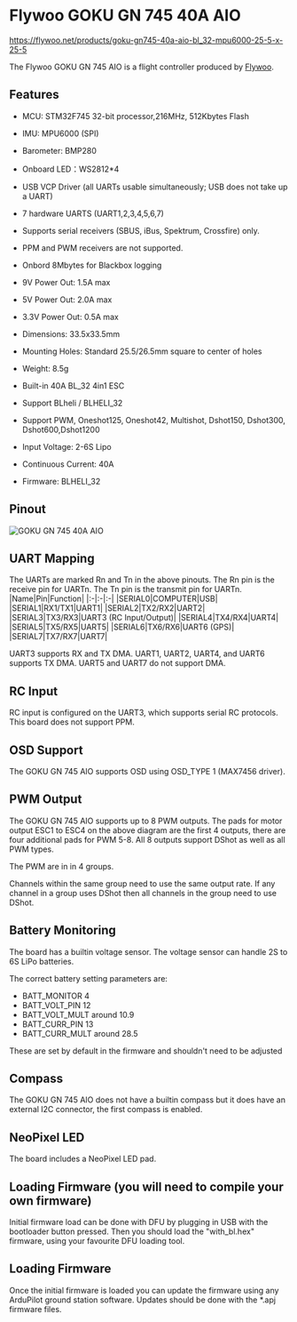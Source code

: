 # Flywoo GOKU GN 745 40A AIO

https://flywoo.net/products/goku-gn745-40a-aio-bl_32-mpu6000-25-5-x-25-5

The Flywoo GOKU GN 745 AIO is a flight controller produced by [Flywoo](https://flywoo.net/).

## Features

- MCU: STM32F745 32-bit processor,216MHz, 512Kbytes Flash
- IMU: MPU6000 (SPI)
- Barometer: BMP280
- Onboard LED：WS2812*4
- USB VCP Driver (all UARTs usable simultaneously; USB does not take up a UART)
- 7 hardware UARTS (UART1,2,3,4,5,6,7)
- Supports serial receivers (SBUS, iBus, Spektrum, Crossfire) only.
- PPM and PWM receivers are not supported.
- Onbord 8Mbytes for Blackbox logging
- 9V Power Out: 1.5A max
- 5V Power Out: 2.0A max
- 3.3V Power Out: 0.5A max
- Dimensions: 33.5x33.5mm
- Mounting Holes: Standard 25.5/26.5mm square to center of holes 
- Weight: 8.5g

- Built-in 40A BL_32 4in1 ESC
- Support BLheli / BLHELI_32
- Support PWM, Oneshot125, Oneshot42, Multishot, Dshot150, Dshot300, Dshot600,Dshot1200
- Input Voltage: 2-6S Lipo
- Continuous Current: 40A
- Firmware: BLHELI_32

## Pinout

![GOKU GN 745 40A AIO](GOKUGN745AIO_Pinout.png "GOKU GN 745 40A AIO")

## UART Mapping

The UARTs are marked Rn and Tn in the above pinouts. The Rn pin is the
receive pin for UARTn. The Tn pin is the transmit pin for UARTn.
|Name|Pin|Function|
|:-|:-|:-|
|SERIAL0|COMPUTER|USB|
|SERIAL1|RX1/TX1|UART1|
|SERIAL2|TX2/RX2|UART2|
|SERIAL3|TX3/RX3|UART3 (RC Input/Output)|
|SERIAL4|TX4/RX4|UART4|
|SERIAL5|TX5/RX5|UART5|
|SERIAL6|TX6/RX6|UART6 (GPS)|
|SERIAL7|TX7/RX7|UART7|

UART3 supports RX and TX DMA. UART1, UART2, UART4, and UART6 supports TX DMA. UART5 and UART7 do not support DMA.

## RC Input
 
RC input is configured on the UART3, which supports serial RC protocols. This board does not support PPM.
  
## OSD Support

The GOKU GN 745 AIO supports OSD using OSD_TYPE 1 (MAX7456 driver).

## PWM Output

The GOKU GN 745 AIO supports up to 8 PWM outputs. The pads for motor output ESC1 to ESC4 on the above diagram are the first 4 outputs, there are four additional pads for PWM 5-8. All 8 outputs support DShot as well as all PWM types.

The PWM are in in 4 groups.

Channels within the same group need to use the same output rate. If
any channel in a group uses DShot then all channels in the group need
to use DShot.

## Battery Monitoring

The board has a builtin voltage sensor. The voltage sensor can handle 2S to 6S
LiPo batteries.

The correct battery setting parameters are:

 - BATT_MONITOR 4
 - BATT_VOLT_PIN 12
 - BATT_VOLT_MULT around 10.9
 - BATT_CURR_PIN 13
 - BATT_CURR_MULT around 28.5

These are set by default in the firmware and shouldn't need to be adjusted

## Compass

The GOKU GN 745 AIO does not have a builtin compass but it does have an external I2C connector, the first compass is enabled.

## NeoPixel LED

The board includes a NeoPixel LED pad.

## Loading Firmware (you will need to compile your own firmware)

Initial firmware load can be done with DFU by plugging in USB with the
bootloader button pressed. Then you should load the "with_bl.hex"
firmware, using your favourite DFU loading tool.

## Loading Firmware
Once the initial firmware is loaded you can update the firmware using
any ArduPilot ground station software. Updates should be done with the
*.apj firmware files.
